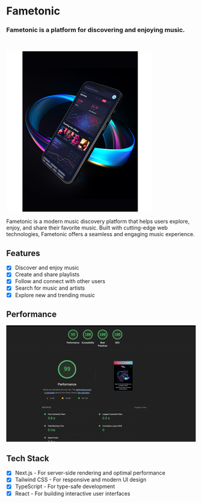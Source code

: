 # Fametonic

### Fametonic is a platform for discovering and enjoying music.

</br>

![Fametonic Hero Image](/public/images/hero_image_mobile.png)

Fametonic is a modern music discovery platform that helps users explore, enjoy, and share their favorite music. Built with cutting-edge web technologies, Fametonic offers a seamless and engaging music experience.

## Features

- [x] Discover and enjoy music
- [x] Create and share playlists
- [x] Follow and connect with other users
- [x] Search for music and artists
- [x] Explore new and trending music

## Performance

![Lighthouse Report](/public/images/light_house_report.png)

## Tech Stack

- [x] Next.js - For server-side rendering and optimal performance
- [x] Tailwind CSS - For responsive and modern UI design
- [x] TypeScript - For type-safe development
- [x] React - For building interactive user interfaces

